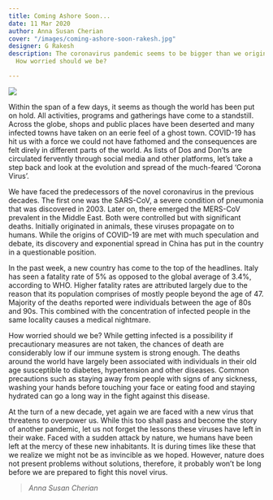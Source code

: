 ```yaml
---
title: Coming Ashore Soon...
date: 11 Mar 2020
author: Anna Susan Cherian
cover: "/images/coming-ashore-soon-rakesh.jpg"
designer: G Rakesh
description: The coronavirus pandemic seems to be bigger than we originally thought.
  How worried should we be?

---
```

![](/images/spamming.gif)

Within the span of a few days, it seems as though the world has been put on hold. All activities, programs and gatherings have come to a standstill. Across the globe, shops and public places have been deserted and many infected towns have taken on an eerie feel of a ghost town. COVID-19 has hit us with a force we could not have fathomed and the consequences are felt direly in different parts of the world. As lists of Dos and Don’ts are circulated fervently through social media and other platforms, let’s take a step back and look at the evolution and spread of the much-feared ‘Corona Virus’.

We have faced the predecessors of the novel coronavirus in the previous decades. The first one was the SARS-CoV, a severe condition of pneumonia that was discovered in 2003. Later on, there emerged the MERS-CoV prevalent in the Middle East. Both were controlled but with significant deaths. Initially originated in animals, these viruses propagate on to humans. While the origins of COVID-19 are met with much speculation and debate, its discovery and exponential spread in China has put in the country in a questionable position.

In the past week, a new country has come to the top of the headlines. Italy has seen a fatality rate of 5% as opposed to the global average of 3.4%, according to WHO. Higher fatality rates are attributed largely due to the reason that its population comprises of mostly people beyond the age of 47. Majority of the deaths reported were individuals between the age of 80s and 90s. This combined with the concentration of infected people in the same locality causes a medical nightmare.

How worried should we be? While getting infected is a possibility if precautionary measures are not taken, the chances of death are considerably low if our immune system is strong enough. The deaths around the world have largely been associated with individuals in their old age susceptible to diabetes, hypertension and other diseases. Common precautions such as staying away from people with signs of any sickness, washing your hands before touching your face or eating food and staying hydrated can go a long way in the fight against this disease.

At the turn of a new decade, yet again we are faced with a new virus that threatens to overpower us. While this too shall pass and become the story of another pandemic, let us not forget the lessons these viruses have left in their wake. Faced with a sudden attack by nature, we humans have been left at the mercy of these new inhabitants. It is during times like these that we realize we might not be as invincible as we hoped. However, nature does not present problems without solutions, therefore, it probably won’t be long before we are prepared to fight this novel virus.

> _Anna Susan Cherian_